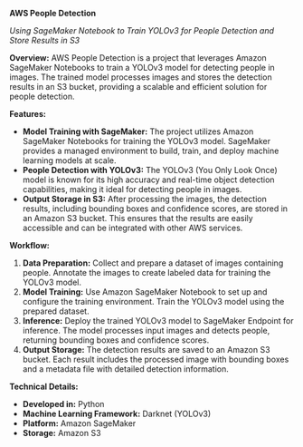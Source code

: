 **AWS People Detection**

*Using SageMaker Notebook to Train YOLOv3 for People Detection and Store Results in S3*

**Overview:**
AWS People Detection is a project that leverages Amazon SageMaker Notebooks to train a YOLOv3 model for detecting people in images. The trained model processes images and stores the detection results in an S3 bucket, providing a scalable and efficient solution for people detection.

**Features:**
- **Model Training with SageMaker:** The project utilizes Amazon SageMaker Notebooks for training the YOLOv3 model. SageMaker provides a managed environment to build, train, and deploy machine learning models at scale.
- **People Detection with YOLOv3:** The YOLOv3 (You Only Look Once) model is known for its high accuracy and real-time object detection capabilities, making it ideal for detecting people in images.
- **Output Storage in S3:** After processing the images, the detection results, including bounding boxes and confidence scores, are stored in an Amazon S3 bucket. This ensures that the results are easily accessible and can be integrated with other AWS services.

**Workflow:**
1. **Data Preparation:** Collect and prepare a dataset of images containing people. Annotate the images to create labeled data for training the YOLOv3 model.
2. **Model Training:** Use Amazon SageMaker Notebook to set up and configure the training environment. Train the YOLOv3 model using the prepared dataset.
3. **Inference:** Deploy the trained YOLOv3 model to SageMaker Endpoint for inference. The model processes input images and detects people, returning bounding boxes and confidence scores.
4. **Output Storage:** The detection results are saved to an Amazon S3 bucket. Each result includes the processed image with bounding boxes and a metadata file with detailed detection information.

**Technical Details:**
- **Developed in:** Python
- **Machine Learning Framework:** Darknet (YOLOv3)
- **Platform:** Amazon SageMaker
- **Storage:** Amazon S3
